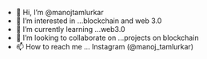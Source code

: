 - 👋 Hi, I’m @manojtamlurkar
- 👀 I’m interested in ...blockchain and web 3.0
- 🌱 I’m currently learning ...web3.0  
- 💞️ I’m looking to collaborate on ...projects on blockchain
- 📫 How to reach me ... Instagram (@manoj_tamlurkar)

<!---
manojtamlurkar/manojtamlurkar is a ✨ special ✨ repository because its `README.md` (this file) appears on your GitHub profile.
You can click the Preview link to take a look at your changes.
--->

